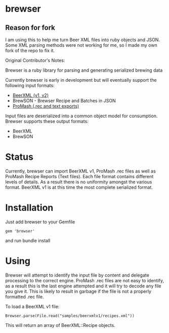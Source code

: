 brewser
=======

Reason for fork
---------------
I am using this to help me turn Beer XML files into ruby objects and JSON. Some XML parsing 
methods were not working for me, so I made my own fork of the repo to fix it.

Original Contributor's Notes:

Brewser is a ruby library for parsing and generating serialized brewing data

Currently brewser is early in development but will eventually support the following input formats:
* [BeerXML (v1, v2)](http://beerxml.org)
* BrewSON - Brewser Recipe and Batches in JSON
* [ProMash (.rec and text exports)](http://www.promash.com)

Input files are deserialized into a common object model for consumption.  Brewser supports these output formats:
* BeerXML
* BrewSON

# Status

Currently, brewser can import BeerXML v1, ProMash .rec files as well as ProMash Recipe Reports (Text files).  Each
file format contains different levels of details.  As a result there is no uniformity amongst the various format.  BeerXML v1
is at this time the most complete serialized format.  

# Installation

Just add brewser to your Gemfile

    gem 'brewser'
  
and run bundle install

# Using 

Brewser will attempt to identify the input file by content and delegate processing to the correct engine.  ProMash .rec files are not easy to identify, as a result this is the last engine attempted and it will try to decode any file you give it.  This is likely to result in garbage if the file is not a properly formatted .rec file.

To load a BeerXML v1 file:

    Brewser.parse(File.read("samples/beerxmlv1/recipes.xml"))
    
This will return an array of BeerXML::Recipe objects.
